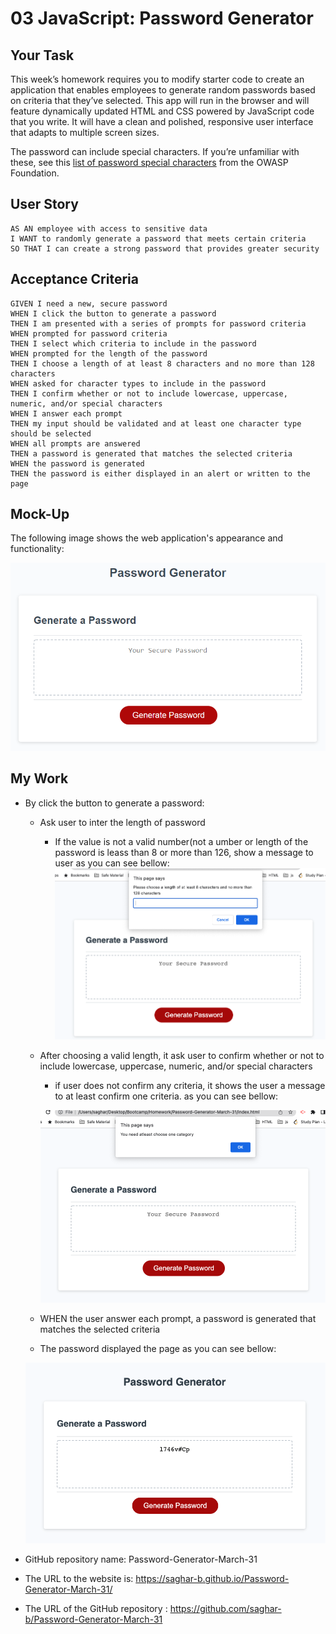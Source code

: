 # 03 JavaScript: Password Generator

## Your Task

This week’s homework requires you to modify starter code to create an application that enables employees to generate random passwords based on criteria that they’ve selected. This app will run in the browser and will feature dynamically updated HTML and CSS powered by JavaScript code that you write. It will have a clean and polished, responsive user interface that adapts to multiple screen sizes.

The password can include special characters. If you’re unfamiliar with these, see this [list of password special characters](https://www.owasp.org/index.php/Password_special_characters) from the OWASP Foundation.

## User Story

```
AS AN employee with access to sensitive data
I WANT to randomly generate a password that meets certain criteria
SO THAT I can create a strong password that provides greater security
```

## Acceptance Criteria

```
GIVEN I need a new, secure password
WHEN I click the button to generate a password
THEN I am presented with a series of prompts for password criteria
WHEN prompted for password criteria
THEN I select which criteria to include in the password
WHEN prompted for the length of the password
THEN I choose a length of at least 8 characters and no more than 128 characters
WHEN asked for character types to include in the password
THEN I confirm whether or not to include lowercase, uppercase, numeric, and/or special characters
WHEN I answer each prompt
THEN my input should be validated and at least one character type should be selected
WHEN all prompts are answered
THEN a password is generated that matches the selected criteria
WHEN the password is generated
THEN the password is either displayed in an alert or written to the page
```

## Mock-Up

The following image shows the web application's appearance and functionality:

![The Password Generator application displays a red button to "Generate Password".](./Assets/03-javascript-homework-demo.png)

## My Work
* By click the button to generate a password:
  * Ask user to inter the length of password
    * If the value is not a valid number(not a umber or length of the password is leass than 8 or more than 126, show a message to user as you can see bellow:
     ![The Password Generator application displays a red button to "Generate Password".](./Assets/error-1.png)
  
  * After choosing a valid length, it ask user to confirm whether or not to include lowercase, uppercase, numeric, and/or special characters
    * if user does not confirm any criteria, it shows the user a message to at least confirm one criteria. as you can see bellow:
  
    ![The Password Generator application displays a red button to "Generate Password".](./Assets/error-2.png)

  *  WHEN the user answer each prompt, a password is generated that matches the selected criteria
  *  The password  displayed the page as you can see bellow:
  
   ![The Password Generator application displays a red button to "Generate Password".](./Assets/password-generator.png)
  

*  GitHub repository name: Password-Generator-March-31
*  The URL to the website is: https://saghar-b.github.io/Password-Generator-March-31/
*  The URL of the GitHub repository : https://github.com/saghar-b/Password-Generator-March-31
